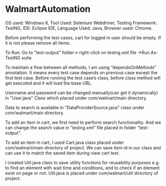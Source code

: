 # WalmartAutomation

OS used:  Windows 8,
Tool Used:  Selenium Webdriver,
Testing Framework:  TestNG,
IDE:  Eclipse IDE,
Language Used:  Java,
Browser used:  Chrome.

Before performing the test cases, cart for logged in user should be empty. If it is not please remove all items.

To Run: Go to "test-output" folder-> right-click on testng.xml file ->Run As- TestNG suite.

To maintain a flow between all methods, I am using “dependsOnMethods” annotation. It means every test case depends on previous case except the first test case. Before running 
the test case’s class, before class method will get executed and it will load the base URL.

Username and password can be changed manually(can get it dynamically) in "User.java" Class which placed under com/walmart/main directory.

Data to search is available in "DataProviderSource.java" class under com/walmart/main directory.

To add an item in cart, we first need to perform search functionality. And we can change the search value in "testng.xml" file placed in folder "test-output". 

To add an item in cart, I used Cart.java class placed under com/walmart/main directory of project.  We can save item id in our class and can use it to match the saved item during view cart test.

I created Util.java class to save utility functions for reusability purposes e.g. to find an element with wait time and conditions, and to check if an element exist on page or not. Util.java is placed under com/walmart/util directory of project.
